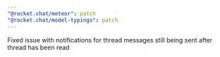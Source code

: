 ```yaml
---
"@rocket.chat/meteor": patch
"@rocket.chat/model-typings": patch
---
```


Fixed issue with notifications for thread messages still being sent after thread has been read
